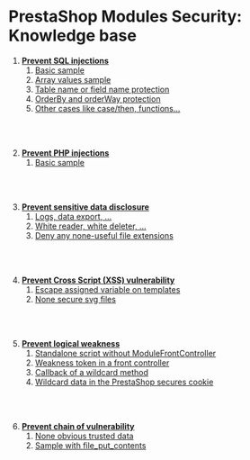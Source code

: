 # PrestaShop Modules Security: Knowledge base

1. **[Prevent SQL injections](/pages/sql_injections.md)**
    1. [Basic sample](/pages/sql_injections.md#basic-sample)
    2. [Array values sample](/pages/sql_injections.md#array-values-sample)
    3. [Table name or field name protection](/pages/sql_injections.md#table-name-or-field-name-protection)
    4. [OrderBy and orderWay protection](/pages/sql_injections.md#orderby-and-orderway-protection)
    5. [Other cases like case/then, functions…](/pages/sql_injections.md#other-cases-like-casethen-functions)

<br><br>

2. **[Prevent PHP injections](/pages/php_injections.md)**
    1. [Basic sample](/pages/php_injections.md#basic-sample)

<br><br>

3. **[Prevent sensitive data disclosure](/pages/sensitive_data_disclosure.md)**
    1. [Logs, data export, …](/pages/sensitive_data_disclosure.md#logs-data-export-)
    2. [White reader, white deleter, …](/pages/sensitive_data_disclosure.md#white-reader-white-deleter-)
    3. [Deny any none-useful file extensions](/pages/sensitive_data_disclosure.md#deny-any-none-useful-file-extensions)

<br><br>

4. **[Prevent Cross Script (XSS) vulnerability](/pages/cross_script_vulnerability.md)**
    1. [Escape assigned variable on templates](/pages/cross_script_vulnerability.md#escape-assigned-variable-on-templates)
    2. [None secure svg files](/pages/cross_script_vulnerability.md#none-secure-svg-files)

<br><br>

5. **[Prevent logical weakness](/pages/logical_weakness.md)**
    1. [Standalone script without ModuleFrontController](/pages/logical_weakness.md#standalone-script-without-modulefrontcontroller)
    2. [Weakness token in a front controller](/pages/logical_weakness.md#weakness-token-in-a-front-controller)
    3. [Callback of a wildcard method](/pages/logical_weakness.md#callback-of-a-wildcard-method)
    4. [Wildcard data in the PrestaShop secures cookie](/pages/logical_weakness.md#wildcard-data-in-the-prestashop-secures-cookie)

<br><br>

6. **[Prevent chain of vulnerability](/pages/chain_of_vulnerability.md)**
    1. [None obvious trusted data](/pages/chain_of_vulnerability.md#none-obvious-trusted-data)
    2. [Sample with file_put_contents](/pages/chain_of_vulnerability.md#sample-with-file_put_contents)
